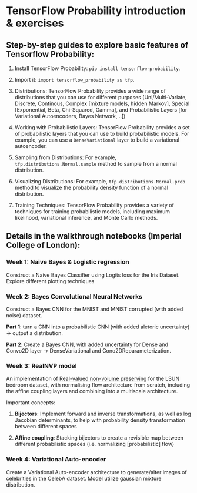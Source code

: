 # TensorFlow Probability introduction & exercises

## Step-by-step guides to explore basic features of Tensorflow Probability: 

1. Install TensorFlow Probability: `pip install tensorflow-probability`.

2. Import it: `import tensorflow_probability as tfp`.

3. Distributions: TensorFlow Probability provides a wide range of distributions that you can use for different purposes (Uni/Multi-Variate, Discrete, Continous, Complex [mixture models, hidden Markov], Special [Exponential, Beta, Chi-Squared, Gamma], and Probabilistic Layers [for Variational Autoencoders, Bayes Network, ..]) 

4. Working with Probabilistic Layers: TensorFlow Probability provides a set of probabilistic layers that you can use to build probabilistic models. For example, you can use a `DenseVariational` layer to build a variational autoencoder.

5. Sampling from Distributions: For example, `tfp.distributions.Normal.sample` method to sample from a normal distribution.

6. Visualizing Distributions: For example, `tfp.distributions.Normal.prob` method to visualize the probability density function of a normal distribution.

7. Training Techniques: TensorFlow Probability provides a variety of techniques for training probabilistic models, including maximum likelihood, variational inference, and Monte Carlo methods.

## Details in the walkthrough notebooks (Imperial College of London): 

### Week 1: Naive Bayes & Logistic regression
Construct a Naive Bayes Classifier using Logits loss for the Iris Dataset. Explore different plotting techniques

### Week 2: Bayes Convolutional Neural Networks
Construct a Bayes CNN for the MNIST and MNIST corrupted (with added noise) dataset.

**Part 1**: turn a CNN into a probabilistic CNN (with added aletoric uncertainty) -> output a distribution.

**Part 2**: Create a Bayes CNN, with added uncertainty for Dense and Convo2D layer -> DenseVariational and Cono2DReparameterization.

### Week 3: RealNVP model
An implementation of [Real-valued non-volume preserving](https://arxiv.org/abs/1605.08803) for the LSUN bedroom dataset, with normalising flow architecture from scratch, including the affine coupling layers and combining into a multiscale architecture.

Important concepts:

1. **Bijectors**: Implement forward and inverse transformations, as well as log Jacobian determinants, to help with probability density transformation between different spaces

2. **Affine coupling**: Stacking bijectors to create a revisible map between different probabilistic spaces (i.e. normalizing [probabilistic] flow)

### Week 4: Variational Auto-encoder
Create a Variational Auto-encoder architecture to generate/alter images of celebrities in the CelebA dataset. Model utilize gaussian mixture distribution.

